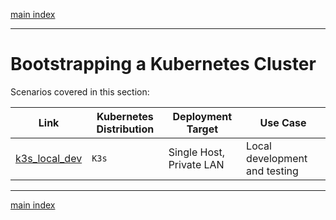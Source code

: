 [main index](../README.md)

<hr />

# Bootstrapping a Kubernetes Cluster

Scenarios covered in this section:

| Link | Kubernetes Distribution | Deployment Target | Use Case |
|---|---|---|---|
| [k3s_local_dev](./k3s_local_dev/README.md) | `K3s` | Single Host, Private LAN | Local development and testing |

<hr />

[main index](../README.md)

